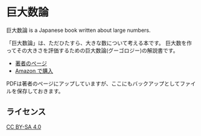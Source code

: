 # 巨大数論

巨大数論 is a Japanese book written about large numbers.

「巨大数論」は、ただひたすら、大きな数について考える本です。
巨大数を作ってその大きさを評価するための巨大数論(グーゴロジー)の解説書です。

- [著者のページ](http://gyafun.jp/ln/)
- [Amazon で購入](https://www.amazon.co.jp/dp/4802093195)

PDFは著者のページにアップしていますが、ここにもバックアップとしてファイルを保存しておきます。

## ライセンス

[CC BY-SA 4.0](https://creativecommons.org/licenses/by-sa/4.0/deed.ja)

